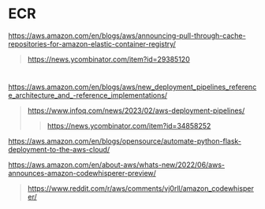 
# ECR
https://aws.amazon.com/en/blogs/aws/announcing-pull-through-cache-repositories-for-amazon-elastic-container-registry/
> https://news.ycombinator.com/item?id=29385120

#
https://aws.amazon.com/en/blogs/aws/new_deployment_pipelines_reference_architecture_and_-reference_implementations/
> https://www.infoq.com/news/2023/02/aws-deployment-pipelines/
> > https://news.ycombinator.com/item?id=34858252

https://aws.amazon.com/en/blogs/opensource/automate-python-flask-deployment-to-the-aws-cloud/

https://aws.amazon.com/en/about-aws/whats-new/2022/06/aws-announces-amazon-codewhisperer-preview/
> https://www.reddit.com/r/aws/comments/vj0rll/amazon_codewhisperer/